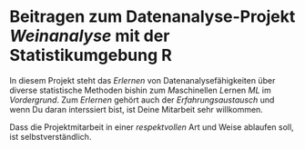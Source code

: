 # Beitragen zum Datenanalyse-Projekt *Weinanalyse* mit der Statistikumgebung R

In diesem Projekt steht das *Erlernen* von Datenanalysefähigkeiten über diverse statistische Methoden bishin zum *M*aschinellen *L*ernen *ML* im *Vordergrund*.
Zum *Erlernen* gehört auch der *Erfahrungsaustausch* und wenn Du daran interssiert bist, ist Deine Mitarbeit sehr willkommen.

Dass die Projektmitarbeit in einer *respektvollen* Art und Weise ablaufen soll, ist selbstverständlich.

